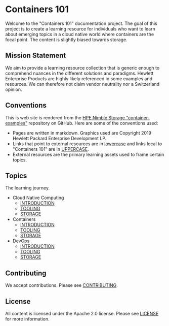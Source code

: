 # Containers 101
Welcome to the "Containers 101" documentation project. The goal of this project is to create a learning resource for individuals who want to learn about emerging topics in a cloud native world where containers are the focal point. The content is slightly biased towards storage.

## Mission Statement
We aim to provide a learning resource collection that is generic enough to comprehend nuances in the different solutions and paradigms. Hewlett Enterprise Products are highly likely referenced in some examples and resources. We can therefore not claim vendor neutrality nor a Switzerland opinion.

## Conventions
This is web site is rendered from the [HPE Nimble Storage "container-examples"](https://github.com/NimbleStorage/container-examples) repository on GitHub. Here are some of the conventions used:

- Pages are written in markdown. Graphics used are Copyright 2019 Hewlett Packard Enterprise Development LP.
- Links that point to external resources are in [lowercase](https://hpe.com) and links local to "Containers 101" are in [UPPERCASE](README.md).
- External resources are the primary learning assets used to frame certain topics.

## Topics
The learning journey.

- Cloud Native Computing
  - [INTRODUCTION](CLOUD_NATIVE_INTRO.md)
  - [TOOLING](CLOUD_NATIVE_TOOLING.md)
  - [STORAGE](CLOUD_NATIVE_STORAGE.md)
- Containers
  - [INTRODUCTION](CONTAINER_INTRO.md)
  - [TOOLING](CONTAINER_TOOLING.md)
  - [STORAGE](CONTAINER_STORAGE.md)
- DevOps
  - [INTRODUCTION](DEVOPS_INTRO.md)
  - [TOOLING](DEVOPS_TOOLING.md)
  - [STORAGE](DEVOPS_STORAGE.md)

## Contributing
We accept contributions. Please see [CONTRIBUTING](https://github.com/NimbleStorage/container-examples/CONTRIBUTING.md).

## License
All content is licensed under the Apache 2.0 license. Please see [LICENSE](https://github.com/NimbleStorage/container-examples/LICENSE) for more information.

